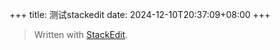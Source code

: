 +++
title: 测试stackedit
date: 2024-12-10T20:37:09+08:00
+++


> Written with [StackEdit](https://stackedit.io/).
<!--stackedit_data:
eyJoaXN0b3J5IjpbLTkwMTYwNTUwLDE2OTgxMjI3MjIsNzMwOT
k4MTE2XX0=
-->